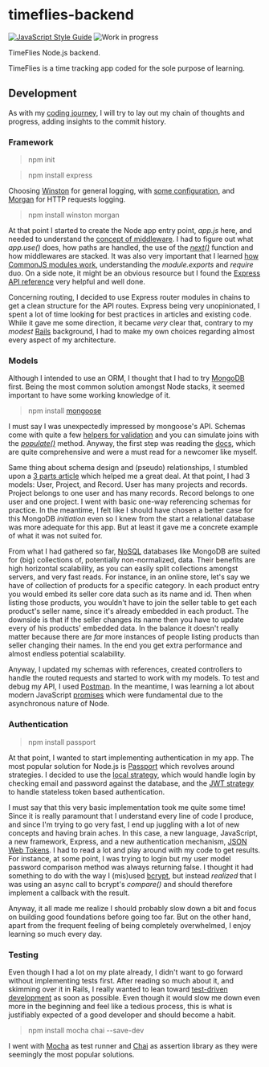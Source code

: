 # timeflies-backend

[![JavaScript Style Guide](https://img.shields.io/badge/code_style-standard-brightgreen.svg)](https://standardjs.com) ![Work in progress](https://img.shields.io/badge/work-in%20progress-red.svg)

TimeFlies Node.js backend.

TimeFlies is a time tracking app coded for the sole purpose of learning.

## Development

As with my [coding journey](https://github.com/stoneLeaf/coding-journey), I will try to lay out my chain of thoughts and progress, adding insights to the commit history.

### Framework

> npm init

> npm install express

Choosing [Winston](https://github.com/winstonjs/winston) for general logging, with [some configuration](https://thisdavej.com/using-winston-a-versatile-logging-library-for-node-js/), and [Morgan](https://github.com/expressjs/morgan) for HTTP requests logging.

> npm install winston morgan

At that point I started to create the Node app entry point, *app.js* here, and needed to understand the [concept of middleware](https://expressjs.com/en/guide/using-middleware.html). I had to figure out what *app.use()* does, how paths are handled, the use of the *[next()](https://stackoverflow.com/a/13133140/8853013)* function and how middlewares are stacked. It was also very important that I learned [how CommonJS modules work](https://blog.risingstack.com/node-js-at-scale-module-system-commonjs-require/), understanding the *module.exports* and *require* duo. On a side note, it might be an obvious resource but I found the [Express API reference](https://expressjs.com/en/api.html) very helpful and well done.

Concerning routing, I decided to use Express router modules in chains to get a clean structure for the API routes. Express being very unopinionated, I spent a lot of time looking for best practices in articles and existing code. While it gave me some direction, it became *very* clear that, contrary to my *modest* [Rails](https://rubyonrails.org/) background, I had to make my own choices regarding almost every aspect of my architecture.

### Models

Although I intended to use an ORM, I thought that I had to try [MongoDB](https://www.mongodb.com/) first. Being the most common solution amongst Node stacks, it seemed important to have some working knowledge of it.

> npm install [mongoose](https://github.com/Automattic/mongoose)

I must say I was unexpectedly impressed by mongoose's API. Schemas come with quite a few [helpers for validation](https://mongoosejs.com/docs/schematypes.html#schematype-options) and you can simulate joins with the [*populate()*](https://mongoosejs.com/docs/populate.html) method. Anyway, the first step was reading the [docs](https://mongoosejs.com/docs/), which are quite comprehensive and were a must read for a newcomer like myself.

Same thing about schema design and (pseudo) relationships, I stumbled upon a [3 parts article](https://www.mongodb.com/blog/post/6-rules-of-thumb-for-mongodb-schema-design-part-1) which helped me a great deal. At that point, I had 3 models: User, Project, and Record. User has many projects and records. Project belongs to one user and has many records. Record belongs to one user and one project. I went with basic one-way referencing schemas for practice. In the meantime, I felt like I should have chosen a better case for this MongoDB *initiation* even so I knew from the start a relational database was more adequate for this app. But at least it gave me a concrete example of what it was not suited for.

From what I had gathered so far, [NoSQL](https://en.wikipedia.org/wiki/NoSQL) databases like MongoDB are suited for (big) collections of, potentially non-normalized, data. Their benefits are high horizontal scalability, as you can easily split collections amongst servers, and very fast reads. For instance, in an online store, let's say we have of collection of products for a specific category. In each product entry you would embed its seller core data such as its name and id. Then when listing those products, you wouldn't have to join the seller table to get each product's seller name, since it's already embedded in each product. The downside is that if the seller changes its name then you have to update every of his products' embedded data. In the balance it doesn't really matter because there are *far* more instances of people listing products than seller changing their names. In the end you get extra performance and almost endless potential scalability.

Anyway, I updated my schemas with references, created controllers to handle the routed requests and started to work with my models. To test and debug my API, I used [Postman](https://www.getpostman.com/). In the meantime, I was learning a lot about modern JavaScript [promises](https://developers.google.com/web/fundamentals/primers/promises) which were fundamental due to the asynchronous nature of Node.

### Authentication

> npm install passport

At that point, I wanted to start implementing authentication in my app. The most popular solution for Node.js is [Passport](http://www.passportjs.org/) which revolves around strategies. I decided to use the [local strategy](https://github.com/jaredhanson/passport-local), which would handle login by checking email and password against the database, and the [JWT strategy](https://github.com/themikenicholson/passport-jwt) to handle stateless token based authentication.

I must say that this very basic implementation took me quite some time! Since it is really paramount that I understand every line of code I produce, and since I'm trying to go very fast, I end up juggling with a lot of new concepts and having brain aches. In this case, a new language, JavaScript, a new framework, Express, and a new authentication mechanism, [JSON Web Tokens](https://en.wikipedia.org/wiki/JSON_Web_Token). I had to read a lot and play around with my code to get results. For instance, at some point, I was trying to login but my user model password comparison method was always returning false. I thought it had something to do with the way I (mis)used [bcrypt](https://www.npmjs.com/package/bcrypt), but instead *realized* that I was using an async call to bcrypt's *compare()* and should therefore implement a callback with the result.

Anyway, it all made me realize I should probably slow down a bit and focus on building good foundations before going too far. But on the other hand, apart from the frequent feeling of being completely overwhelmed, I enjoy learning so much every day.

### Testing

Even though I had a lot on my plate already, I didn't want to go forward without implementing tests first. After reading so much about it, and skimming over it in Rails, I really wanted to lean toward [test-driven development](https://en.wikipedia.org/wiki/Test-driven_development) as soon as possible. Even though it would slow me down even more in the beginning and feel like a tedious process, this is what is justifiably expected of a good developer and should become a habit.

> npm install mocha chai --save-dev

I went with [Mocha](https://mochajs.org/) as test runner and [Chai](https://www.chaijs.com/) as assertion library as they were seemingly the most popular solutions.
